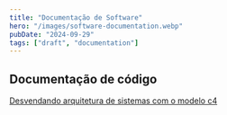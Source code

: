 ```yaml
---
title: "Documentação de Software"
hero: "/images/software-documentation.webp"
pubDate: "2024-09-29"
tags: ["draft", "documentation"]
---
```


## Documentação de código

[Desvendando arquitetura de sistemas com o modelo c4](https://www.linkedin.com/pulse/desvendando-arquitetura-de-sistemas-com-o-modelo-c4-um-de-oliveira-ayvof/)